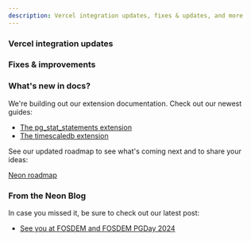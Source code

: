 ```yaml
---
description: Vercel integration updates, fixes & updates, and more
---
```


### Vercel integration updates

### Fixes & improvements


### What's new in docs?

We're building out our extension documentation. Check out our newest guides:

- [The pg_stat_statements extension](https://neon.tech/docs/extensions/pg_stat_statements)
- [The timescaledb extension](https://neon.tech/docs/extensions/timescaledb)

See our updated roadmap to see what's coming next and to share your ideas:

[Neon roadmap](https://neon.tech/docs/introduction/roadmap)

### From the Neon Blog

In case you missed it, be sure to check out our latest post:

- [See you at FOSDEM and FOSDEM PGDay 2024](https://neon.tech/blog/see-you-at-fosdem-and-fosdem-pgday-2024)
